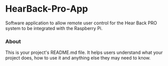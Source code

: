 HearBack-Pro-App
================

Software application to allow remote user control for the Hear Back PRO system to be integrated with the Raspberry Pi.

### About

This is your project's README.md file. It helps users understand what your
project does, how to use it and anything else they may need to know.